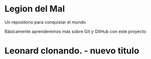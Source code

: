 # Legion del Mal
Un repositorio para conquistar el mundo

Básicamente aprenderemos más sobre Git y GitHub con este proyecto


# Leonard clonando. - nuevo titulo

